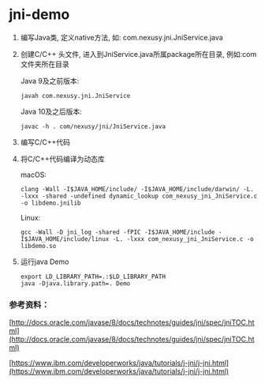# jni-demo
1. 编写Java类, 定义native方法, 如: com.nexusy.jni.JniService.java

2. 创建C/C++ 头文件, 进入到JniService.java所属package所在目录, 例如:com文件夹所在目录

   Java 9及之前版本: 

   ```shell
   javah com.nexusy.jni.JniService
   ```

   Java 10及之后版本: 

   ```shell
   javac -h . com/nexusy/jni/JniService.java
   ```

   

3. 编写C/C++代码

4. 将C/C++代码编译为动态库

   macOS:

   ```shell
   clang -Wall -I$JAVA_HOME/include/ -I$JAVA_HOME/include/darwin/ -L. -lxxx -shared -undefined dynamic_lookup com_nexusy_jni_JniService.c -o libdemo.jnilib
   ```

   Linux:

   ```shell
   gcc -Wall -D jni_log -shared -fPIC -I$JAVA_HOME/include -I$JAVA_HOME/include/linux -L. -lxxx com_nexusy_jni_JniService.c -o libdemo.so
   ```

5. 运行java Demo

   ```shell
   export LD_LIBRARY_PATH=.:$LD_LIBRARY_PATH
   java -Djava.library.path=. Demo
   ```

   

### 参考资料：

[http://docs.oracle.com/javase/8/docs/technotes/guides/jni/spec/jniTOC.html](http://docs.oracle.com/javase/8/docs/technotes/guides/jni/spec/jniTOC.html)

[https://www.ibm.com/developerworks/java/tutorials/j-jni/j-jni.html](https://www.ibm.com/developerworks/java/tutorials/j-jni/j-jni.html)